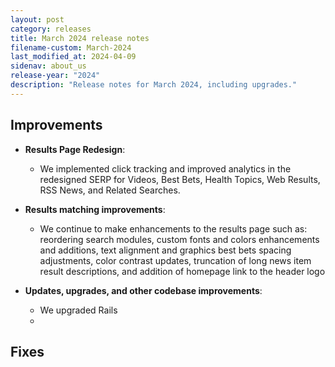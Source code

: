 ```yaml
---
layout: post
category: releases
title: March 2024 release notes
filename-custom: March-2024
last_modified_at: 2024-04-09
sidenav: about_us
release-year: "2024"
description: "Release notes for March 2024, including upgrades."
---
```

## Improvements

* **Results Page Redesign**: 
    * We implemented click tracking and improved analytics in the redesigned SERP for Videos, Best Bets, Health Topics, Web Results, RSS News, and Related Searches.
        
* **Results matching improvements**:
    * We continue to make enhancements to the results page such as: reordering search modules, custom fonts and colors enhancements and additions, text alignment and graphics best bets spacing adjustments, color contrast updates, truncation of long news item result descriptions, and addition of homepage link to the header logo
      
* **Updates, upgrades, and other codebase improvements**: 
  * We upgraded Rails 
  * 

## Fixes



